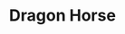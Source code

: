 ---
layout: place
title: "Dragon Horse"
permalink: /california/san-francisco/dragon-horse.html
stateAbbr: CA
stateName: California
cityName: San Francisco
seo:
  name: "Dragon Horse"
  type: Restaurant
  links: http://www.dragonhorsesf.com/
description: "Dragon Horse serves delicious sushi in San Francisco, California. Try fresh Japanese dishes for a great dining experience. Available for takeout, delivery, lunch, and dinner."
place_id: ChIJc4jk1ZWBhYARkZIS5HmVER8
photos:
  - name: >-
      places/ChIJc4jk1ZWBhYARkZIS5HmVER8/photos/AeeoHcKZG1zfujLuDx8vQGIQOhrWhKuUG3RwdJig7VAtyJa8kbbz65-B4zwcqro-v0OgfxuN8apcI9cyCsYv95Aw3Dgbjryx28idIjsJ7v7eLRmSajsd2nPMXK8nT-H8JYWV8p6o494eXghCJWzm2fa2a5iH8cybgbSkYe1tu3eksNHD7gc1dH8H5-_fgP3fSBCwWzAjUbHg_3ozYstrMp919r_gGtHAbYot9a5mwLPdG72I_4FhqGifn6ZNLt9afxcu5KZiTQFFp7D3styLenbCNgNv5nuTEYQPA2m5PcGLs1Or4A
    widthPx: 4032
    heightPx: 3024
    authorAttributions:
      - displayName: Dragon Horse
        uri: https://maps.google.com/maps/contrib/114527877418707112746
        photoUri: >-
          https://lh3.googleusercontent.com/a-/ALV-UjXexCV_ZscDvLu0OzXz2qMrh7ByR7XmxBG1fQQXFOuONP_rw98=s100-p-k-no-mo
    flagContentUri: >-
      https://www.google.com/local/imagery/report/?cb_client=maps_api_places.places_api&image_key=!1e10!2sAF1QipPxvqy_sXiG1-FjAbRImSm8oT8l_XqsOHQvGbPa&hl=en-US
    googleMapsUri: >-
      https://www.google.com/maps/place//data=!3m4!1e2!3m2!1sAF1QipPxvqy_sXiG1-FjAbRImSm8oT8l_XqsOHQvGbPa!2e10!4m2!3m1!1s0x80858195d5e48873:0x1f119579e4129291
  - name: >-
      places/ChIJc4jk1ZWBhYARkZIS5HmVER8/photos/AeeoHcK5bDt1NxA4_6fVmAcTKMRp0o5J8kh8_bPj2JV9oULWktg5YOX1xFFSJimTdvPdD2o5c8Dnfcbip0qO2sJk4fcZMj5jr8vFUHmfkI7HY-33yciuhA7kfXjX_fgmz_lApkXsM8Gfc9v6FMBdanbJeC3zd-C_rD0hh2IrZJnggQhOOVrVhfyrtDnsLrQE1HAsF6S-HOb97hqT0GFZiSeU8VVDmo1ZnSMOfoGdJTAnxrkUn6I0-yLa6yFnjKM9qe-VOHFzhsgOktg7Rt1GPhcfS69OxWgI9JQKuCAVni8tsmFluw
    widthPx: 940
    heightPx: 530
    authorAttributions:
      - displayName: Dragon Horse
        uri: https://maps.google.com/maps/contrib/114527877418707112746
        photoUri: >-
          https://lh3.googleusercontent.com/a-/ALV-UjXexCV_ZscDvLu0OzXz2qMrh7ByR7XmxBG1fQQXFOuONP_rw98=s100-p-k-no-mo
    flagContentUri: >-
      https://www.google.com/local/imagery/report/?cb_client=maps_api_places.places_api&image_key=!1e10!2sAF1QipP-_Id-ccn9zFivPLoEtj4LwX2JmKRMAo1BQe6j&hl=en-US
    googleMapsUri: >-
      https://www.google.com/maps/place//data=!3m4!1e2!3m2!1sAF1QipP-_Id-ccn9zFivPLoEtj4LwX2JmKRMAo1BQe6j!2e10!4m2!3m1!1s0x80858195d5e48873:0x1f119579e4129291
  - name: >-
      places/ChIJc4jk1ZWBhYARkZIS5HmVER8/photos/AeeoHcLR0x2J3ZbTiK8egkWCCVmGPC0i0hajy-p8aYvco19AMvQMREFRyzhI6VLjvzixydcvF-HFkaoMqDSPp4RKQI3JBKQcHl8w01PjmQkyaCENY6EFbelSF_yQxIEMFUxGnyrqMonOHXlx7AyGChrNdKXh2xUVpgA1SJGzoKDYh7tmQSnCnwTnh1y6sgvhsNMZsHcv8fAJCrJpRiALbKUo4Z8ZfJ6BWkws0kbYD2B-qQji9Jik2quT7N5mkLSm1riKSshKpJjNnhA-lnT74U2_K9BTNP6_QckkhfHGwCw3uPxs-w
    widthPx: 1080
    heightPx: 1374
    authorAttributions:
      - displayName: Dragon Horse
        uri: https://maps.google.com/maps/contrib/114527877418707112746
        photoUri: >-
          https://lh3.googleusercontent.com/a-/ALV-UjXexCV_ZscDvLu0OzXz2qMrh7ByR7XmxBG1fQQXFOuONP_rw98=s100-p-k-no-mo
    flagContentUri: >-
      https://www.google.com/local/imagery/report/?cb_client=maps_api_places.places_api&image_key=!1e10!2sAF1QipPfnheAn9MQwh61W0SVbv3hMGr5LjyzV622Cq5k&hl=en-US
    googleMapsUri: >-
      https://www.google.com/maps/place//data=!3m4!1e2!3m2!1sAF1QipPfnheAn9MQwh61W0SVbv3hMGr5LjyzV622Cq5k!2e10!4m2!3m1!1s0x80858195d5e48873:0x1f119579e4129291
  - name: >-
      places/ChIJc4jk1ZWBhYARkZIS5HmVER8/photos/AeeoHcLe0xrDJuIw6_w1LqBhqNJRqFUjDG42xeeZ3qctAla_WwhUFju2GkGWGQkJLkKahdOuNhAY6EK4Y_oMyKaOde8UTzh43MTptO1qlojuRN0XPsep6LRjKk0K9A_6mqy7bJhYr6swyqh6APjIvNeN2HRcukqy2_45guuXqd2lX4DvQSEH35JnkXYS_SWrU8r0au62Mnhar_J2raCejC1ep9YdG9AoZ398akyeRFm9bzWLgC0HYHk7kRpoPiJtDORJ0pB72zhPwxUQYR7DdBAlGCETHEasaBx41ioY3uYIO6DJUDDyYqzg8rM_suf_dvue00w2KqO1SO2edKerQvRoCVkc8A3jJBulcaQN8Dw11OHrHkwPG66Gt1Zebh0cOZFpI0oePXS5xSVx4C0xp_YS-9cRk_ZQjbMlh9pEgKbP69u_-Q
    widthPx: 3024
    heightPx: 3024
    authorAttributions:
      - displayName: AJ F
        uri: https://maps.google.com/maps/contrib/103450606892757072427
        photoUri: >-
          https://lh3.googleusercontent.com/a/ACg8ocK7Qgo4BA7Cgo_TVciWbg_YLYdtDavn43Fndp6usAilc7ggow=s100-p-k-no-mo
    flagContentUri: >-
      https://www.google.com/local/imagery/report/?cb_client=maps_api_places.places_api&image_key=!1e10!2sCIHM0ogKEICAgIC_y8fsYw&hl=en-US
    googleMapsUri: >-
      https://www.google.com/maps/place//data=!3m4!1e2!3m2!1sCIHM0ogKEICAgIC_y8fsYw!2e10!4m2!3m1!1s0x80858195d5e48873:0x1f119579e4129291
  - name: >-
      places/ChIJc4jk1ZWBhYARkZIS5HmVER8/photos/AeeoHcJuw5A9ZcGtJC8evBn_EAj2bTc2HX7BgoBhuXHRLiWwApfZjvIPS7f6XvtAMMKAvkWETyNktS8hd3jmdUOOYTdXbRk6eymtByFVIP4BecnOUX449JTZzvT_M-oqmY3vrD7NmCRIXlh1VsbJt5v_v1bS_j3-4034IYePgYVuuMOLhYwMcjVddskrCsP0fu260g6Tp4PsycJQy02dY7oMCP05_ec5YwYsOWwewIoDW6Tj0YfzXxYKih-TEyywoV_y1x-iJgL6xtpiY8LuyA3BbXnBH8ICoTZml2Xluc4GCW8ELg
    widthPx: 1284
    heightPx: 1582
    authorAttributions:
      - displayName: Dragon Horse
        uri: https://maps.google.com/maps/contrib/114527877418707112746
        photoUri: >-
          https://lh3.googleusercontent.com/a-/ALV-UjXexCV_ZscDvLu0OzXz2qMrh7ByR7XmxBG1fQQXFOuONP_rw98=s100-p-k-no-mo
    flagContentUri: >-
      https://www.google.com/local/imagery/report/?cb_client=maps_api_places.places_api&image_key=!1e10!2sAF1QipNEB2Y1QvsVf_-hMXRlUwkBT5SgQBZ1GK0ziDNT&hl=en-US
    googleMapsUri: >-
      https://www.google.com/maps/place//data=!3m4!1e2!3m2!1sAF1QipNEB2Y1QvsVf_-hMXRlUwkBT5SgQBZ1GK0ziDNT!2e10!4m2!3m1!1s0x80858195d5e48873:0x1f119579e4129291
  - name: >-
      places/ChIJc4jk1ZWBhYARkZIS5HmVER8/photos/AeeoHcLpkeeQmA7PlfJU4fFnGpoNuPeY4a91fRA8Y1CTdatEFjk-xEs47N-lmyZkFOUZiRPRsGUfGwyuwntgVm9CvyQU3P3D05S1rCZ1-GCScpr2Jl0FVZwT0fJxuU1kJ7K14E1uCugzI9D-0D7ePcxT_NRe3RwBzW1AI04927UTq2w64onifW8mnkha2WDLLUf3q8Pt6hA9C1ILLRCletOMYvvb8zJsOpbLmsQpn0GKc4TEi3aFsP-FZ8JUY4sBzOtfozpRAzA3e8pVTUD6tQ3hM16IEwRfuKT9XvslzyKuRe7cMw
    widthPx: 1440
    heightPx: 1439
    authorAttributions:
      - displayName: Dragon Horse
        uri: https://maps.google.com/maps/contrib/114527877418707112746
        photoUri: >-
          https://lh3.googleusercontent.com/a-/ALV-UjXexCV_ZscDvLu0OzXz2qMrh7ByR7XmxBG1fQQXFOuONP_rw98=s100-p-k-no-mo
    flagContentUri: >-
      https://www.google.com/local/imagery/report/?cb_client=maps_api_places.places_api&image_key=!1e10!2sAF1QipOLki70460iEu9q-IyuAUkFj2K2y6DKT1ocnLKB&hl=en-US
    googleMapsUri: >-
      https://www.google.com/maps/place//data=!3m4!1e2!3m2!1sAF1QipOLki70460iEu9q-IyuAUkFj2K2y6DKT1ocnLKB!2e10!4m2!3m1!1s0x80858195d5e48873:0x1f119579e4129291
  - name: >-
      places/ChIJc4jk1ZWBhYARkZIS5HmVER8/photos/AeeoHcIV66LyMsfPV-3lS_n58fkoEZG2dJALICNwHCAJURz0qYAA2HgKMOfQumit71vdar85vd08DXqTLnJ9ZOcyQeKZNV_p8Ck802_SVRwYWnUezdo3-SbgmhvBtuwA2haD3wuSBS39m4of596okqZZKTQGSfpXrsKhB7tp37SHdZt7CRo8TKfvmTERhYeMuqLygs09Nd-f-lCs5POBBzZvdVgbRVmigW-XqRYHHLPQlbsTfIeeob2AELsHzn5mlQOj-kcvAtxq9G2bWD4HdYJ3zdb8-bEDD4U_Y1Boh-B6VHS8UOQ0Tiz5yCeLQd2hUdM9F8-Z2ilDj2rgm96ZvL4Y2X7rM-eC-6_a8hbcr4zK9vPvgIsT4LNs0Ao8huy_nTy0qmNXl6xf3u4f408h_w0jwVqYvsNma0mvg65MxI_53fpPAA
    widthPx: 4080
    heightPx: 3072
    authorAttributions:
      - displayName: Shelby Rice
        uri: https://maps.google.com/maps/contrib/104253380492552411968
        photoUri: >-
          https://lh3.googleusercontent.com/a-/ALV-UjW1ozRUgpfN01gcEyi3YJocnym0gELkHxji89ueAN_tRAxk-ags=s100-p-k-no-mo
    flagContentUri: >-
      https://www.google.com/local/imagery/report/?cb_client=maps_api_places.places_api&image_key=!1e10!2sCIHM0ogKEICAgMCQu6Xvdw&hl=en-US
    googleMapsUri: >-
      https://www.google.com/maps/place//data=!3m4!1e2!3m2!1sCIHM0ogKEICAgMCQu6Xvdw!2e10!4m2!3m1!1s0x80858195d5e48873:0x1f119579e4129291
  - name: >-
      places/ChIJc4jk1ZWBhYARkZIS5HmVER8/photos/AeeoHcLDilH6SygZ4_dpLjopqxodX4YICsQ9g9a0HvsNvdnWTKVPH_eCo_MHTa0LLcRhM35cgkMFOUlcN7WMFkEwLRkbMRjqeQ7BDXb14AKD0lHmDEA--hU4UBXYM001w3tv_5ae2OO02GbX-kQq7yj2rOB4RFOn5wd8mT1hDZ4ZJlmp4ehaf929v7pniycQhoJX2G_Lj4R7iCgnibY7tMrsZEh62gDYGQfn-QMszx2H52_49Gfe_yVsYc-WuFySPes2tCamSWdFJrA-DR8KNG86viyjUHtvrnmR3M-PikbACy-t0lID00fUuy0qefiJydnQ9N4hGORPjqJnpyx2Bi2ZOEWVjXuZ4QL06dNX_7upAcUcO6-T-E2V3kdl1BTSH-hCk2XobkCUNLrKhUGUAWM9pFC32wTI2jpJP5L09irSGEIuGIk
    widthPx: 4000
    heightPx: 3000
    authorAttributions:
      - displayName: John Reese
        uri: https://maps.google.com/maps/contrib/105524580895670869271
        photoUri: >-
          https://lh3.googleusercontent.com/a-/ALV-UjVyV706OFTtVT7Y50QhALIcmAxEA8mgu1KGtjqSh6hMIyX7zS6FIA=s100-p-k-no-mo
    flagContentUri: >-
      https://www.google.com/local/imagery/report/?cb_client=maps_api_places.places_api&image_key=!1e10!2sCIHM0ogKEICAgID9nYL1qwE&hl=en-US
    googleMapsUri: >-
      https://www.google.com/maps/place//data=!3m4!1e2!3m2!1sCIHM0ogKEICAgID9nYL1qwE!2e10!4m2!3m1!1s0x80858195d5e48873:0x1f119579e4129291
  - name: >-
      places/ChIJc4jk1ZWBhYARkZIS5HmVER8/photos/AeeoHcIqBMEWrMCfg8GaYc9vvm6A7pVq9o4BEpgHTPVZp2y42nCEYEF1OS2b1KhmQWHi8XqxTEl9fUcoenmGE20S6B-FIysWDJfB5SH7NiD9aHea_JJ0lM70CzC3rNfC1hn5hur6upTxF64J0iwkEspdEeQ0WJgkApnUjG8m-RvArbtD3Eo84AIB1JEoSbPLGp9ElTUWnk6o2QZYo5Vy58FiaYoGlFdzXJ7WFYURvTf5Go9uXY4LBUupazCXkm-0WhJdi8QQSrGg6qUeGVtak47HzWFzNnDXtuMM0eylbqXy7xqSxQ
    widthPx: 1280
    heightPx: 834
    authorAttributions:
      - displayName: Dragon Horse
        uri: https://maps.google.com/maps/contrib/114527877418707112746
        photoUri: >-
          https://lh3.googleusercontent.com/a-/ALV-UjXexCV_ZscDvLu0OzXz2qMrh7ByR7XmxBG1fQQXFOuONP_rw98=s100-p-k-no-mo
    flagContentUri: >-
      https://www.google.com/local/imagery/report/?cb_client=maps_api_places.places_api&image_key=!1e10!2sAF1QipN6sNpKgHat95hCIeMBV12_Yr-uhFF8MeQIU0Mx&hl=en-US
    googleMapsUri: >-
      https://www.google.com/maps/place//data=!3m4!1e2!3m2!1sAF1QipN6sNpKgHat95hCIeMBV12_Yr-uhFF8MeQIU0Mx!2e10!4m2!3m1!1s0x80858195d5e48873:0x1f119579e4129291
  - name: >-
      places/ChIJc4jk1ZWBhYARkZIS5HmVER8/photos/AeeoHcJrC-zVhK3ojGWR5A2soB-GtUtlUycX-IeatQvggz9bKgbpkGyD-5DrgMOPzb6BvzMM3D8bE2KXpqNxrvgt9xjGyGcN3QSfh17N0dUGOQdcfGrZHaTGX061OGZa87N8EgBOUJHp7lOY5WuCxYCLVuGvWZwTMJbFaS6RKuaHClSHGnq0vMg1XfxGgbPIRdn0y9Dfg_J0Qq7FtKoL1if1wtnQoeQ6RZpuWLNqOX2b7W1gMyPlhSE3YNwocIxecAzKxInrSXqZbsEJvCA7gs15IXdtD8sPt3IPRg3-XXzVxselFpZDmrxKYAVoKk0brbcpLzsEDP2Oaq9HIWtC5tvgYfVxiCHm1qLdRRkwoX4medKdaERo7Rai6QZYRycpQwWivsQK5rDSUizN4gnS3t0JkC9aeK2ENmP38W6IWxNf808kJg
    widthPx: 4080
    heightPx: 3072
    authorAttributions:
      - displayName: Shelby Rice
        uri: https://maps.google.com/maps/contrib/104253380492552411968
        photoUri: >-
          https://lh3.googleusercontent.com/a-/ALV-UjW1ozRUgpfN01gcEyi3YJocnym0gELkHxji89ueAN_tRAxk-ags=s100-p-k-no-mo
    flagContentUri: >-
      https://www.google.com/local/imagery/report/?cb_client=maps_api_places.places_api&image_key=!1e10!2sCIHM0ogKEICAgMCQu6XvTw&hl=en-US
    googleMapsUri: >-
      https://www.google.com/maps/place//data=!3m4!1e2!3m2!1sCIHM0ogKEICAgMCQu6XvTw!2e10!4m2!3m1!1s0x80858195d5e48873:0x1f119579e4129291
address: 917 Folsom St, San Francisco, CA 94107, USA
street: 917 Folsom St
city: San Francisco
state: CA
zip: '94107'
country: USA
neighborhood: SoMa
latitude: '37.779760'
longitude: '-122.403588'
accessibility_options:
  wheelchairAccessibleEntrance: true
  wheelchairAccessibleRestroom: true
  wheelchairAccessibleSeating: true
business_status: OPERATIONAL
name: Dragon Horse
google_maps_links:
  directionsUri: >-
    https://www.google.com/maps/dir//''/data=!4m7!4m6!1m1!4e2!1m2!1m1!1s0x80858195d5e48873:0x1f119579e4129291!3e0
  placeUri: https://maps.google.com/?cid=2238734840529851025
  writeAReviewUri: >-
    https://www.google.com/maps/place//data=!4m3!3m2!1s0x80858195d5e48873:0x1f119579e4129291!12e1
  reviewsUri: >-
    https://www.google.com/maps/place//data=!4m4!3m3!1s0x80858195d5e48873:0x1f119579e4129291!9m1!1b1
  photosUri: >-
    https://www.google.com/maps/place//data=!4m3!3m2!1s0x80858195d5e48873:0x1f119579e4129291!10e5
primary_type: Japanese Restaurant
opening_hours:
  regular: null
  current: null
secondary_opening_hours:
  regular:
    weekdayDescriptions: null
    type: null
  current:
    weekdayDescriptions: null
    type: null
phone: (415) 324-4742
price_level: PRICE_LEVEL_MODERATE
price_range: $30 &ndash; $50
rating: '4.7'
rating_count: 0
website: http://www.dragonhorsesf.com/
reviews:
  - name: >-
      places/ChIJc4jk1ZWBhYARkZIS5HmVER8/reviews/ChdDSUhNMG9nS0VJQ0FnTUNRdTZYdnh3RRAB
    relativePublishTimeDescription: a month ago
    rating: 4
    text:
      text: >-
        Overall good value for the area.

        They were out of chicken gizzards so I got the chicken skewers. They
        were well-cooked, but had a strange, almost bitter flavor.

        The nigiri tuna was good.
      languageCode: en
    originalText:
      text: >-
        Overall good value for the area.

        They were out of chicken gizzards so I got the chicken skewers. They
        were well-cooked, but had a strange, almost bitter flavor.

        The nigiri tuna was good.
      languageCode: en
    authorAttribution:
      displayName: Shelby Rice
      uri: https://www.google.com/maps/contrib/104253380492552411968/reviews
      photoUri: >-
        https://lh3.googleusercontent.com/a-/ALV-UjW1ozRUgpfN01gcEyi3YJocnym0gELkHxji89ueAN_tRAxk-ags=s128-c0x00000000-cc-rp-mo-ba6
    publishTime: '2025-03-07T11:02:57.603389Z'
    flagContentUri: >-
      https://www.google.com/local/review/rap/report?postId=ChdDSUhNMG9nS0VJQ0FnTUNRdTZYdnh3RRAB&d=17924085&t=1
    googleMapsUri: >-
      https://www.google.com/maps/reviews/data=!4m6!14m5!1m4!2m3!1sChdDSUhNMG9nS0VJQ0FnTUNRdTZYdnh3RRAB!2m1!1s0x80858195d5e48873:0x1f119579e4129291
  - name: >-
      places/ChIJc4jk1ZWBhYARkZIS5HmVER8/reviews/ChdDSUhNMG9nS0VJQ0FnTUN3aGFudDVRRRAB
    relativePublishTimeDescription: 3 weeks ago
    rating: 5
    text:
      text: >-
        If I could give more stars I would. The food is always delicious, the
        cocktails are incredibly creative and perfectly mixed, and the service
        could not be better.


        Every time I come here is a great experience. I honestly can't say
        enough good things about this restaurant. It's a hidden gem for sure.
      languageCode: en
    originalText:
      text: >-
        If I could give more stars I would. The food is always delicious, the
        cocktails are incredibly creative and perfectly mixed, and the service
        could not be better.


        Every time I come here is a great experience. I honestly can't say
        enough good things about this restaurant. It's a hidden gem for sure.
      languageCode: en
    authorAttribution:
      displayName: Melody
      uri: https://www.google.com/maps/contrib/115676955570713944153/reviews
      photoUri: >-
        https://lh3.googleusercontent.com/a-/ALV-UjUKIFuH5hHorAEpogATu6acaojBimi90wSG8hIOMoF3Bq-LeLmX=s128-c0x00000000-cc-rp-mo
    publishTime: '2025-03-20T01:33:50.111800Z'
    flagContentUri: >-
      https://www.google.com/local/review/rap/report?postId=ChdDSUhNMG9nS0VJQ0FnTUN3aGFudDVRRRAB&d=17924085&t=1
    googleMapsUri: >-
      https://www.google.com/maps/reviews/data=!4m6!14m5!1m4!2m3!1sChdDSUhNMG9nS0VJQ0FnTUN3aGFudDVRRRAB!2m1!1s0x80858195d5e48873:0x1f119579e4129291
  - name: >-
      places/ChIJc4jk1ZWBhYARkZIS5HmVER8/reviews/ChZDSUhNMG9nS0VJQ0FnSURqak9EZlZ3EAE
    relativePublishTimeDescription: 2 months ago
    rating: 2
    text:
      text: >-
        Let me start with the positives - the drinks were really, really good.
        We were big fans of the Onion Cream Cheese and Seaweed Mustard
        cocktails, both of which sound a bit bizarre, but had amazing flavor
        profiles. We also tried the Tomato Jalapeño, Guava Thyme, Smoke Umami,
        and Tea N Strawberry, all of which were very solid.


        The scallop nigiri was really fresh and the karaage & gyudon were
        fragrant and perfectly cooked. The hamachi collar was tender, but had
        some bitter parts (maybe from burnt bits that stuck onto the outside
        from the grill?), but overall, was pretty decent.


        My biggest gripe was with the service. It was a Monday night and wasn’t
        terribly crowded when we arrived. Drinks came out within 20-30 minutes,
        which is a bit slow but acceptable, but the first dish (gyudon) didn’t
        come out until 45 minutes after ordering. The 2 small pieces of scallop
        nigiri, which didn’t even require any cooking, took a full hour. We also
        ordered monkfish liver and hamachi collar and checked with the waitstaff
        2 times on the status of our order because our food was coming out so
        slow. We waited 1.5 hours for these two dishes but they maybe forgot to
        put the order in or and never checked with the kitchen any time we asked
        about our food. When we inquired a third time, they finally checked with
        the chef and said they had run out of the monkfish and only just started
        cooking the hamachi. We ended up subbing the missing monkfish for
        karaage because we were starving.


        The portion sizes for each were also quite small and we had 4 people, so
        it was difficult to fill up on enough food for it to qualify as a proper
        dinner. We had planned to order more, but the food was coming out so
        slowly that we decided to just eat more elsewhere. Also because our food
        took forever, none of our individual dishes came out at the same time,
        so we were awkwardly left watching each other eat.


        The waitstaff was kind and apologetic when we mentioned how long it was
        taking, but the  long wait times soured our experience. Such a shame
        when the food and drinks themselves were quite good.
      languageCode: en
    originalText:
      text: >-
        Let me start with the positives - the drinks were really, really good.
        We were big fans of the Onion Cream Cheese and Seaweed Mustard
        cocktails, both of which sound a bit bizarre, but had amazing flavor
        profiles. We also tried the Tomato Jalapeño, Guava Thyme, Smoke Umami,
        and Tea N Strawberry, all of which were very solid.


        The scallop nigiri was really fresh and the karaage & gyudon were
        fragrant and perfectly cooked. The hamachi collar was tender, but had
        some bitter parts (maybe from burnt bits that stuck onto the outside
        from the grill?), but overall, was pretty decent.


        My biggest gripe was with the service. It was a Monday night and wasn’t
        terribly crowded when we arrived. Drinks came out within 20-30 minutes,
        which is a bit slow but acceptable, but the first dish (gyudon) didn’t
        come out until 45 minutes after ordering. The 2 small pieces of scallop
        nigiri, which didn’t even require any cooking, took a full hour. We also
        ordered monkfish liver and hamachi collar and checked with the waitstaff
        2 times on the status of our order because our food was coming out so
        slow. We waited 1.5 hours for these two dishes but they maybe forgot to
        put the order in or and never checked with the kitchen any time we asked
        about our food. When we inquired a third time, they finally checked with
        the chef and said they had run out of the monkfish and only just started
        cooking the hamachi. We ended up subbing the missing monkfish for
        karaage because we were starving.


        The portion sizes for each were also quite small and we had 4 people, so
        it was difficult to fill up on enough food for it to qualify as a proper
        dinner. We had planned to order more, but the food was coming out so
        slowly that we decided to just eat more elsewhere. Also because our food
        took forever, none of our individual dishes came out at the same time,
        so we were awkwardly left watching each other eat.


        The waitstaff was kind and apologetic when we mentioned how long it was
        taking, but the  long wait times soured our experience. Such a shame
        when the food and drinks themselves were quite good.
      languageCode: en
    authorAttribution:
      displayName: Stephanie Yang
      uri: https://www.google.com/maps/contrib/103804743883823309353/reviews
      photoUri: >-
        https://lh3.googleusercontent.com/a/ACg8ocKPUtd3EEhm3Mp_nRhtUVAMhlGN3Wuv0tCxmm_FkerOMw1coQ=s128-c0x00000000-cc-rp-mo
    publishTime: '2025-01-16T05:57:35.066670Z'
    flagContentUri: >-
      https://www.google.com/local/review/rap/report?postId=ChZDSUhNMG9nS0VJQ0FnSURqak9EZlZ3EAE&d=17924085&t=1
    googleMapsUri: >-
      https://www.google.com/maps/reviews/data=!4m6!14m5!1m4!2m3!1sChZDSUhNMG9nS0VJQ0FnSURqak9EZlZ3EAE!2m1!1s0x80858195d5e48873:0x1f119579e4129291
  - name: >-
      places/ChIJc4jk1ZWBhYARkZIS5HmVER8/reviews/ChdDSUhNMG9nS0VJQ0FnSUNfeThmc19RRRAB
    relativePublishTimeDescription: 2 months ago
    rating: 4
    text:
      text: >-
        Restaurant blending Japanese aesthetics with a touch of fantasy.The
        nigiri rolls are very good and Each piece bursts with fresh flavors .The
        Game of Thrones/Camelot-ish-inspired cocktails are a brilliant touch
        that adds an extra layer of fun to the night.Service was prompt and
        friendly, and the staff was knowledgeable about the menu.
      languageCode: en
    originalText:
      text: >-
        Restaurant blending Japanese aesthetics with a touch of fantasy.The
        nigiri rolls are very good and Each piece bursts with fresh flavors .The
        Game of Thrones/Camelot-ish-inspired cocktails are a brilliant touch
        that adds an extra layer of fun to the night.Service was prompt and
        friendly, and the staff was knowledgeable about the menu.
      languageCode: en
    authorAttribution:
      displayName: AJ F
      uri: https://www.google.com/maps/contrib/103450606892757072427/reviews
      photoUri: >-
        https://lh3.googleusercontent.com/a/ACg8ocK7Qgo4BA7Cgo_TVciWbg_YLYdtDavn43Fndp6usAilc7ggow=s128-c0x00000000-cc-rp-mo-ba6
    publishTime: '2025-01-19T02:25:09.192070Z'
    flagContentUri: >-
      https://www.google.com/local/review/rap/report?postId=ChdDSUhNMG9nS0VJQ0FnSUNfeThmc19RRRAB&d=17924085&t=1
    googleMapsUri: >-
      https://www.google.com/maps/reviews/data=!4m6!14m5!1m4!2m3!1sChdDSUhNMG9nS0VJQ0FnSUNfeThmc19RRRAB!2m1!1s0x80858195d5e48873:0x1f119579e4129291
  - name: >-
      places/ChIJc4jk1ZWBhYARkZIS5HmVER8/reviews/ChZDSUhNMG9nS0VJQ0FnSURQdG95V1FREAE
    relativePublishTimeDescription: 4 months ago
    rating: 3
    text:
      text: >-
        Out of the 3 dishes we ordered, dragon horse roll, organic chicken
        skewers, and karaage chicken, the karaage chicken was the only decent
        dish. The sushi tasted pretty low quality like what you’d get from the
        supermarket, and the organic chicken skewers were too salty. For drinks
        we got the flaming dragon and miso peppercorn and ended up preferring
        each other’s drink, so we swapped. I think maybe this place would be
        better for karaoke where the food is just an addition to the
        entertainment.
      languageCode: en
    originalText:
      text: >-
        Out of the 3 dishes we ordered, dragon horse roll, organic chicken
        skewers, and karaage chicken, the karaage chicken was the only decent
        dish. The sushi tasted pretty low quality like what you’d get from the
        supermarket, and the organic chicken skewers were too salty. For drinks
        we got the flaming dragon and miso peppercorn and ended up preferring
        each other’s drink, so we swapped. I think maybe this place would be
        better for karaoke where the food is just an addition to the
        entertainment.
      languageCode: en
    authorAttribution:
      displayName: Corina
      uri: https://www.google.com/maps/contrib/116004891776200542727/reviews
      photoUri: >-
        https://lh3.googleusercontent.com/a-/ALV-UjV6e-1-9sQF3-YZbBc2Yi6yUIGE06a1lsS3fA_HhE1hAinuw4nROQ=s128-c0x00000000-cc-rp-mo-ba5
    publishTime: '2024-12-02T02:45:11.824053Z'
    flagContentUri: >-
      https://www.google.com/local/review/rap/report?postId=ChZDSUhNMG9nS0VJQ0FnSURQdG95V1FREAE&d=17924085&t=1
    googleMapsUri: >-
      https://www.google.com/maps/reviews/data=!4m6!14m5!1m4!2m3!1sChZDSUhNMG9nS0VJQ0FnSURQdG95V1FREAE!2m1!1s0x80858195d5e48873:0x1f119579e4129291
parking_options:
  freeStreetParking: true
  paidStreetParking: true
payment_options:
  acceptsCreditCards: true
  acceptsCashOnly: false
  acceptsNfc: false
allow_dogs: null
curbside_pickup: true
delivery: true
dine_in: true
good_for_children: true
good_for_groups: true
good_for_sports: true
live_music: false
menu_for_children: false
outdoor_seating: false
reservable: true
restroom: true
serves_beer: true
serves_breakfast: null
serves_brunch: null
serves_cocktails: true
serves_coffee: null
serves_dinner: true
serves_dessert: true
serves_lunch: true
serves_vegetarian_food: null
serves_wine: true
takeout: true
update_category: essentials
summary: null

---